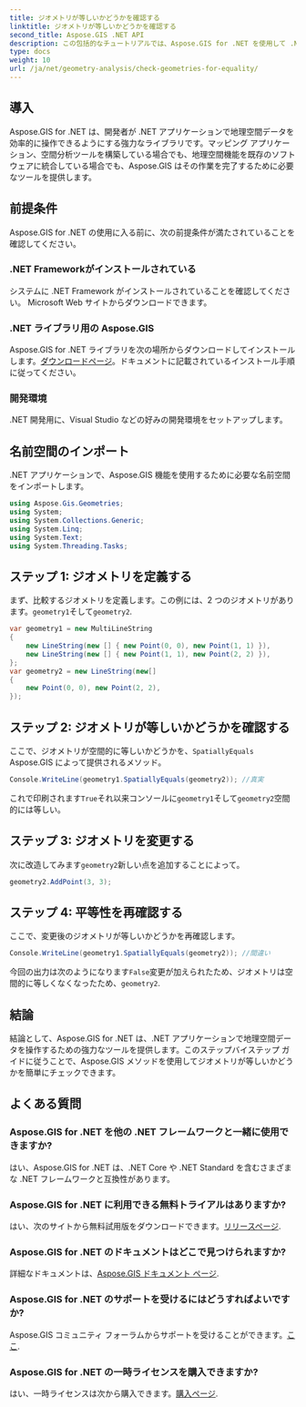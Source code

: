 ```yaml
---
title: ジオメトリが等しいかどうかを確認する
linktitle: ジオメトリが等しいかどうかを確認する
second_title: Aspose.GIS .NET API
description: この包括的なチュートリアルでは、Aspose.GIS for .NET を使用して .NET アプリケーション内のジオメトリが等しいかどうかをチェックする方法を学びます。
type: docs
weight: 10
url: /ja/net/geometry-analysis/check-geometries-for-equality/
---
```

## 導入
Aspose.GIS for .NET は、開発者が .NET アプリケーションで地理空間データを効率的に操作できるようにする強力なライブラリです。マッピング アプリケーション、空間分析ツールを構築している場合でも、地理空間機能を既存のソフトウェアに統合している場合でも、Aspose.GIS はその作業を完了するために必要なツールを提供します。
## 前提条件
Aspose.GIS for .NET の使用に入る前に、次の前提条件が満たされていることを確認してください。
### .NET Frameworkがインストールされている
システムに .NET Framework がインストールされていることを確認してください。 Microsoft Web サイトからダウンロードできます。
### .NET ライブラリ用の Aspose.GIS
 Aspose.GIS for .NET ライブラリを次の場所からダウンロードしてインストールします。[ダウンロードページ](https://releases.aspose.com/gis/net/)。ドキュメントに記載されているインストール手順に従ってください。
### 開発環境
.NET 開発用に、Visual Studio などの好みの開発環境をセットアップします。

## 名前空間のインポート
.NET アプリケーションで、Aspose.GIS 機能を使用するために必要な名前空間をインポートします。
```csharp
using Aspose.Gis.Geometries;
using System;
using System.Collections.Generic;
using System.Linq;
using System.Text;
using System.Threading.Tasks;
```

## ステップ 1: ジオメトリを定義する
まず、比較するジオメトリを定義します。この例には、2 つのジオメトリがあります。`geometry1`そして`geometry2`.
```csharp
var geometry1 = new MultiLineString
{
    new LineString(new [] { new Point(0, 0), new Point(1, 1) }),
    new LineString(new [] { new Point(1, 1), new Point(2, 2) }),
};
var geometry2 = new LineString(new[]
{
    new Point(0, 0), new Point(2, 2),
});
```
## ステップ 2: ジオメトリが等しいかどうかを確認する
ここで、ジオメトリが空間的に等しいかどうかを、`SpatiallyEquals` Aspose.GIS によって提供されるメソッド。
```csharp
Console.WriteLine(geometry1.SpatiallyEquals(geometry2)); //真実
```
これで印刷されます`True`それ以来コンソールに`geometry1`そして`geometry2`空間的には等しい。
## ステップ 3: ジオメトリを変更する
次に改造してみます`geometry2`新しい点を追加することによって。
```csharp
geometry2.AddPoint(3, 3);
```
## ステップ 4: 平等性を再確認する
ここで、変更後のジオメトリが等しいかどうかを再確認します。
```csharp
Console.WriteLine(geometry1.SpatiallyEquals(geometry2)); //間違い
```
今回の出力は次のようになります`False`変更が加えられたため、ジオメトリは空間的に等しくなくなったため、`geometry2`.

## 結論
結論として、Aspose.GIS for .NET は、.NET アプリケーションで地理空間データを操作するための強力なツールを提供します。このステップバイステップ ガイドに従うことで、Aspose.GIS メソッドを使用してジオメトリが等しいかどうかを簡単にチェックできます。
## よくある質問
### Aspose.GIS for .NET を他の .NET フレームワークと一緒に使用できますか?
はい、Aspose.GIS for .NET は、.NET Core や .NET Standard を含むさまざまな .NET フレームワークと互換性があります。
### Aspose.GIS for .NET に利用できる無料トライアルはありますか?
はい、次のサイトから無料試用版をダウンロードできます。[リリースページ](https://releases.aspose.com/).
### Aspose.GIS for .NET のドキュメントはどこで見つけられますか?
詳細なドキュメントは、[Aspose.GIS ドキュメント ページ](https://reference.aspose.com/gis/net/).
### Aspose.GIS for .NET のサポートを受けるにはどうすればよいですか?
Aspose.GIS コミュニティ フォーラムからサポートを受けることができます。[ここ](https://forum.aspose.com/c/gis/33).
### Aspose.GIS for .NET の一時ライセンスを購入できますか?
はい、一時ライセンスは次から購入できます。[購入ページ](https://purchase.aspose.com/temporary-license/).